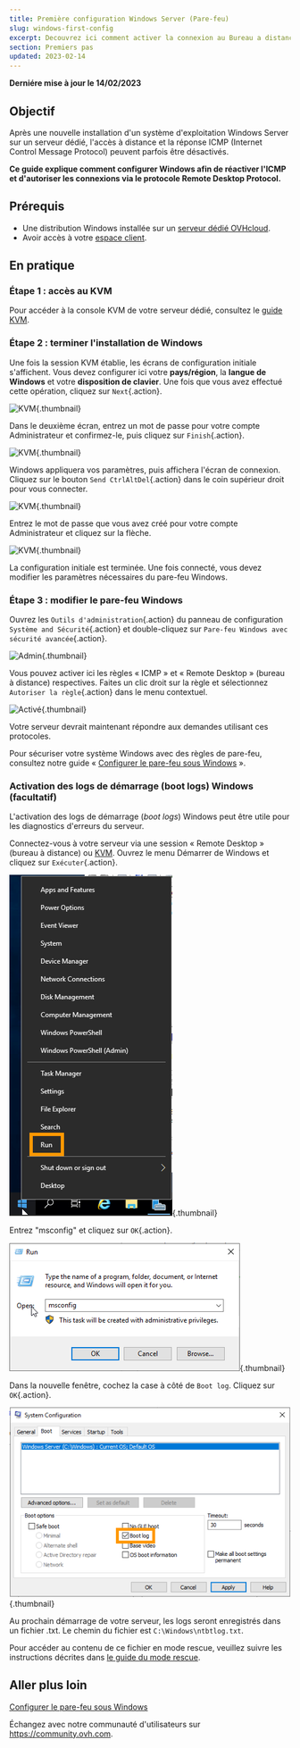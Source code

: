 ```yaml
---
title: Première configuration Windows Server (Pare-feu)
slug: windows-first-config
excerpt: Decouvrez ici comment activer la connexion au Bureau a distance via KVM si celle-ci est desactivee.
section: Premiers pas
updated: 2023-02-14
---
```


**Derniére mise à jour le 14/02/2023**

## Objectif

Après une nouvelle installation d'un système d'exploitation Windows Server sur un serveur dédié, l'accès à distance et la réponse ICMP (Internet Control Message Protocol) peuvent parfois être désactivés.

**Ce guide explique comment configurer Windows afin de réactiver l'ICMP et d'autoriser les connexions via le protocole Remote Desktop Protocol.**

## Prérequis

- Une distribution Windows installée sur un [serveur dédié OVHcloud](https://www.ovhcloud.com/fr-ca/bare-metal/).
- Avoir accès à votre [espace client](https://www.ovh.com/auth/?action=gotomanager&from=https://www.ovh.com/fr/&ovhSubsidiary=fr).

## En pratique

### Étape 1 : accès au KVM

Pour accéder à la console KVM de votre serveur dédié, consultez le [guide KVM](https://docs.ovh.com/ca/fr/dedicated/utilisation-ipmi-serveurs-dedies/#utiliser-le-kvm-via-votre-navigateur-web-uniquement-pour-les-serveurs-les-plus-recents).

### Étape 2 : terminer l'installation de Windows

Une fois la session KVM établie, les écrans de configuration initiale s'affichent. Vous devez configurer ici votre **pays/région**, la **langue de Windows** et votre **disposition de clavier**. Une fois que vous avez effectué cette opération, cliquez sur `Next`{.action}.

![KVM](images/setup-03.png){.thumbnail}

Dans le deuxième écran, entrez un mot de passe pour votre compte Administrateur et confirmez-le, puis cliquez sur `Finish`{.action}.

![KVM](images/setup-04.png){.thumbnail}

Windows appliquera vos paramètres, puis affichera l'écran de connexion. Cliquez sur le bouton `Send CtrlAltDel`{.action} dans le coin supérieur droit pour vous connecter.

![KVM](images/setup-05.png){.thumbnail}

Entrez le mot de passe que vous avez créé pour votre compte Administrateur et cliquez sur la flèche.

![KVM](images/setup-06.png){.thumbnail}

La configuration initiale est terminée. Une fois connecté, vous devez modifier les paramètres nécessaires du pare-feu Windows.

### Étape 3 : modifier le pare-feu Windows

Ouvrez les `Outils d'administration`{.action} du panneau de configuration `Système and Sécurité`{.action} et double-cliquez sur `Pare-feu Windows avec sécurité avancée`{.action}.

![Admin](images/windows4.png){.thumbnail}

Vous pouvez activer ici les règles « ICMP » et « Remote Desktop » (bureau à distance) respectives. Faites un clic droit sur la règle et sélectionnez `Autoriser la règle`{.action} dans le menu contextuel.

![Activé](images/windows5.png){.thumbnail}

Votre serveur devrait maintenant répondre aux demandes utilisant ces protocoles.

Pour sécuriser votre système Windows avec des règles de pare-feu, consultez notre guide « [Configurer le pare-feu sous Windows](https://docs.ovh.com/ca/fr/dedicated/firewall-windows/) ».

### Activation des logs de démarrage (boot logs) Windows (facultatif)

L'activation des logs de démarrage (*boot logs*) Windows peut être utile pour les diagnostics d'erreurs du serveur.

Connectez-vous à votre serveur via une session « Remote Desktop » (bureau à distance) ou [KVM](https://docs.ovh.com/ca/fr/dedicated/utilisation-ipmi-serveurs-dedies/#utiliser-le-kvm-via-votre-navigateur-web-uniquement-pour-les-serveurs-les-plus-recents). Ouvrez le menu Démarrer de Windows et cliquez sur `Exécuter`{.action}.

![Bootlog](images/windowsboot1.png){.thumbnail}

Entrez "msconfig" et cliquez sur `OK`{.action}.

![Bootlog](images/windowsboot2.png){.thumbnail}

Dans la nouvelle fenêtre, cochez la case à côté de `Boot log`. Cliquez sur `OK`{.action}.

![Bootlog](images/windowsboot3.png){.thumbnail}

Au prochain démarrage de votre serveur, les logs seront enregistrés dans un fichier .txt. Le chemin du fichier est `C:\Windows\ntbtlog.txt`.

Pour accéder au contenu de ce fichier en mode rescue, veuillez suivre les instructions décrites dans [le guide du mode rescue](https://docs.ovh.com/ca/fr/dedicated/ovh-rescue/).

## Aller plus loin

[Configurer le pare-feu sous Windows](https://docs.ovh.com/ca/fr/dedicated/firewall-windows/)

Échangez avec notre communauté d'utilisateurs sur <https://community.ovh.com>.
